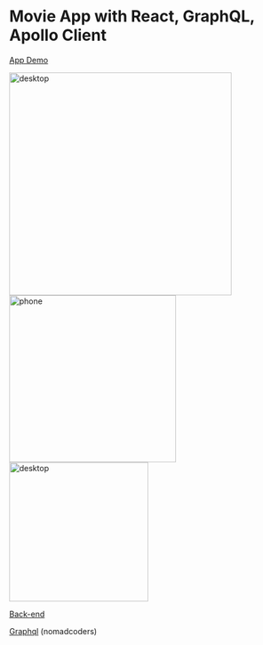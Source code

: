 # Movie App with React, GraphQL, Apollo Client

[App Demo](https://dokinqs.github.io/movie-app/)

<img width="400" alt="desktop" src="https://user-images.githubusercontent.com/22225317/73583950-f704eb80-4462-11ea-8a3f-c67cfea402f9.jpg">

<img height="300" alt="phone" src="https://user-images.githubusercontent.com/22225317/73583951-f704eb80-4462-11ea-81a6-d0de16615626.jpg">

<img width="250" alt="desktop" src="https://user-images.githubusercontent.com/22225317/73583952-f704eb80-4462-11ea-83f9-aabb12effba6.jpg">

[Back-end](https://github.com/dokinqs/movie-app-backend)

[Graphql](https://movie-app-backend-dasacvbblg.now.sh/) (nomadcoders)
